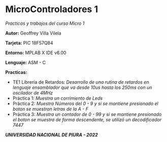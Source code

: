 # MicroControladores 1

*Practicas y trabajos del curso Micro 1*

**Autor:** Geoffrey Villa Vilela

**Tarjeta:** PIC 18F57Q84

**Entorno:** MPLAB X IDE v6.00

**Lenguaje:** ASM - C

**Practicas:**
- TE1 Libreria de Retardos: *Desarrollo de una rutina de retardos en lenguaje ensamblador que va desde 10us hasta los 250ms con un oscilador de 4MHz*
- Práctica 1: *Muestra un corrimiento de Leds*
- Práctica 2: *Muestra Números del 0 - 9 y si se mantiene presionado el boton se muestran letras de la A - F*
- Práctica 3: *Muestra un contador de 0 - 99 y si se mantiene presionado el boton se muestra de forma descendente, se utilizó un decodificador 7447*


***UNIVERSIDAD NACIONAL DE PIURA - 2022***
